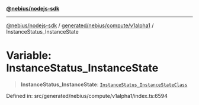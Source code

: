 [**@nebius/nodejs-sdk**](../../../../../README.md)

---

[@nebius/nodejs-sdk](../../../../../README.md) / [generated/nebius/compute/v1alpha1](../README.md) / InstanceStatus_InstanceState

# Variable: InstanceStatus_InstanceState

> **InstanceStatus_InstanceState**: [`InstanceStatus_InstanceStateClass`](../type-aliases/InstanceStatus_InstanceStateClass.md)

Defined in: src/generated/nebius/compute/v1alpha1/index.ts:6594
